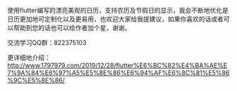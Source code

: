 使用flutter编写的漂亮美观的日历，支持农历及节假日的显示，我会不断地优化是日历更加地可定制化以及更易用，也欢迎大家给我提建议，如果你喜欢的话或者可以帮助到您的话也可以给作者加个星，谢谢。

交流学习QQ群：822375103

更详细地介绍：http://www.1797979.com/2019/12/28/flutter%E6%BC%82%E4%BA%AE%E7%9A%84%E6%97%A5%E5%8E%86%E6%94%AF%E6%8C%81%E5%86%9C%E5%8E%86/
